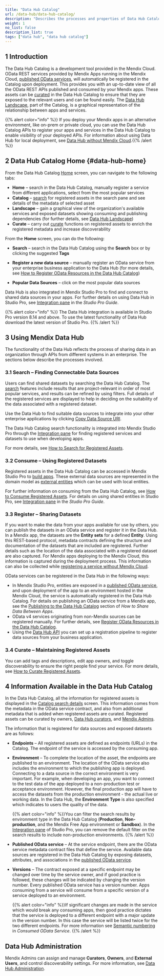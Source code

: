 ```yaml
---
title: "Data Hub Catalog"
url: /data-hub/data-hub-catalog/
description: "Describes the processes and properties of Data Hub Catalog."
weight: 1
no_list: false
description_list: true
tags: ["data hub", "data hub catalog"]
---
```


## 1 Introduction

The Data Hub Catalog is a development tool provided in the Mendix Cloud. OData REST services provided by Mendix Apps running in the Mendix Cloud, [published OData services](/refguide/published-odata-services/), will automatically be registered in the Catalog upon deployment. This provides you with an up-to-date view of all the OData REST APIs published and consumed by your Mendix apps. These assets can be [curated](/data-hub/data-hub-catalog/curate/) in the Data Hub Catalog to ensure that they are exposed to the relevant users and can be found easily. The [Data Hub Landscape](/data-hub/data-hub-landscape/), part of the Catalog, is a graphical representation of the relationship between apps and services.

{{% alert color="info" %}}
If you deploy your Mendix apps in an alternative environment, like on-prem or private cloud, you can use the Data Hub Catalog APIs to register your apps and services in the Data Hub Catalog to enable visibility of your deployed APIs. For information about using Data Hub for local deployment, see [Data Hub without Mendix Cloud](/data-hub/data-hub-without-mendix-cloud/).{{% /alert %}}

## 2 Data Hub Catalog Home {#data-hub-home}

From the Data Hub Catalog [Home](https://hub.mendix.com) screen, you can navigate to the following tabs:

* **Home** – search in the Data Hub Catalog, manually register a service from different applications, select from the most popular services
* **Catalog** – [search](/data-hub/data-hub-catalog/search/) for registered assets in the search pane and see details of the metadata of selected asset
* **Landscape** – gain a graphical view of the organization's available services and exposed datasets showing consuming and publishing dependencies (for further details, see [Data Hub Landscape](/data-hub/data-hub-landscape/))
* **Curate** – carry out [curate](/data-hub/data-hub-catalog/curate/) functions on registered assets to enrich the registered metadata and increase discoverability

From the **Home** screen, you can do the following:

* **Search** – search in the Data Hub Catalog using the **Search** box or by clicking the suggested **Tags**
* **Register a new data source** – manually register an OData service from your enterprise business application to the Data Hub (for more details, see [How to Register OData Resources in the Data Hub Catalog](/data-hub/data-hub-catalog/register-data/))

* **Popular Data Sources** – click on the most popular data sources

Data Hub is also integrated in Mendix Studio Pro to find and connect to shared data sources in your apps. For further details on using Data Hub in Studio Pro, see [Integration pane](/refguide/integration-pane/) in the *Studio Pro Guide*.

{{% alert color="info" %}}
The Data Hub integration is available in Studio Pro version 8.14 and above. To use the latest functionality of Data Hub download the latest version of Studio Pro. {{% /alert %}}

## 3 Using Mendix Data Hub

The functionality of the Data Hub reflects the process of sharing data in an organization through APIs from different systems in an enterprise. The sections below describe the processes involved.

### 3.1 Search – Finding Connectable Data Sources

Users can find shared datasets by searching the Data Hub Catalog. The [search](/data-hub/data-hub-catalog/search/) features include results that are project-relevant in order of most popular services, and results can be refined by using filters. Full details of the registered services are displayed to help in deciding on the suitability of the data associated with a registered dataset.

Use the Data Hub to find suitable data sources to integrate into your other enterprise applications by clicking [Copy Data Source URI](/data-hub/data-hub-catalog/search/#service-details).

The Data Hub Catalog search functionality is integrated into Mendix Studio Pro through the [Integration pane](/refguide/integration-pane/) for finding registered services and datasets to use when developing apps.

For more details, see [How to Search for Registered Assets](/data-hub/data-hub-catalog/search/).

### 3.2 Consume – Using Registered Datasets

Registered assets in the Data Hub Catalog can be accessed in Mendix Studio Pro to [build apps](/refguide/modeling/). These external data sources are represented in the domain model as [external entities](/refguide/external-entities/) which can be used with local entities.

For further information on consuming from the Data Hub Catalog, see [How to Consume Registered Assets](/data-hub/data-hub-catalog/consume/). For details on using shared entities in Studio Pro, see [Integration pane](/refguide/integration-pane/) in the *Studio Pro Guide*.

### 3.3 Register – Sharing Datasets

If you want to make the data from your apps available for use by others, you can publish the datasets in an OData service and register it in the Data Hub. In a Mendix app, the datasets are the **Entity sets** for a defined **Entity**. Using this REST-based protocol, metadata contracts defining the structure and documentation of the datasets that are included are registered. Further details such as the location of the data associated with a registered dataset are also captured. For Mendix apps deploying to the Mendix Cloud, this information is captured during the deployment process. This information can also be collected while [registering a service without Mendix Cloud](/data-hub/data-hub-catalog/register-data/).

OData services can be registered in the Data Hub in the following ways:

* In Mendix Studio Pro, entities are exposed in a [published OData service](/refguide/published-odata-services/), and upon deployment of the app to an environment hosted in the Mendix Cloud, the service is automatically registered in the Data Hub Catalog. For details on publishing an OData service from a Mendix app, see the [Publishing to the Data Hub Catalog](/data-hub/share-data/#publishing) section of *How to Share Data Between Apps*.
* OData v4 services originating from non-Mendix sources can be registered manually. For further details, see [Register OData Resources in the Data Hub Catalog](/data-hub/data-hub-catalog/register-data/).
* Using the [Data Hub API](/apidocs-mxsdk/apidocs/data-hub-apis/) you can set up a registration pipeline to register data sources from your business application.

### 3.4 Curate – Maintaining Registered Assets

You can add tags and descriptions, edit app owners, and toggle discoverability to ensure the right people find your service. For more details, see [How to Curate Registered Assets](/data-hub/data-hub-catalog/curate/).

## 4 Information Available in the Data Hub Catalog

In the Data Hub Catalog, all the information for registered assets is displayed in the [Catalog search details](/data-hub/data-hub-catalog/search/#search-details) screen. This information comes from the metadata in the OData service contract, and also from additional metadata that is added when registered assets are curated. Registered assets can be curated by owners, [Data Hub curators](/data-hub/data-hub-catalog/manage-data-sources/user-roles/#curator), and [Mendix Admins](/data-hub/data-hub-catalog/manage-data-sources/user-roles/#admin).

The information that is registered for data sources and exposed datasets are as follows:

* **Endpoints** – All registered assets are defined as endpoints (URLs) in the Catalog. The endpoint of the service is accessed by the consuming app.
* **Environment** – To complete the location of the asset, the endpoints are published to an environment. The location of the OData service also includes the environment to which the publishing app is deployed. Connecting to a data source in the correct environment is very important. For example, when developing an app, you want to connect to the test data of the app deployed to a non-production test or acceptance environment. However, the final production app will have to access the datasets from the production environment - the actual live or working data. In the Data Hub, the **Environment Type** is also specified which indicates to users the quality of the data.

    {{% alert color="info" %}}You can filter the search results by environment type in the Data Hub Catalog (**Production**, **Non-production**, and the Mendix Free App environment or **Sandbox**). In the [Integration pane](/refguide/integration-pane/) of Studio Pro, you can remove the default filter on the search results to include non-production environments. {{% /alert %}}

* **Published OData service** – At the service endpoint, there are the OData service metadata contract files that define the service. Available data sources are registered in the Data Hub Catalog by exposing  datasets, attributes, and associations in the [published OData service](/refguide/published-odata-services/). 
* **Versions** – The contract exposed at a specific endpoint may be changed over time by the service owner, and if good practice is followed, these changes will be indicated by changing the version number. Every published OData service has a version number. Apps consuming from a service will consume from a specific version of a service deployed to an environment.

    {{% alert color="info" %}}If significant changes are made in the service which would break any consuming apps, then good practice dictates that the service is deployed to a different endpoint with a major update in the version number. In this case the service will be listed twice for the two different endpoints. For more information see [Semantic numbering](/refguide/consumed-odata-service/#semantic) in *Consumed OData Service*. {{% /alert %}}

## Data Hub Administration

Mendix Admins can assign and manage **Curators**, **Owners**, and **External Users**, and control discoverability settings. For more information, see [Data Hub Administration](/developerportal/control-center/data-hub-admin/).
